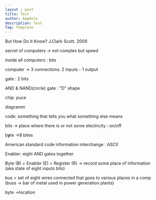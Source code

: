 ```yaml
---
layout : post
title: Test
author: Amp0ule
description: Test
Tag: Template
---
```

But How Do It Know? J.Clark Scott. 2009

secret of computers -> not complex but speed

inside all computers : bits

computer -> 3 connections: 2 inputs - 1 output

gate : 2 bits

AND & NAND(circle) gate : "D" shape

chip: puce

diagramm

code: something that tells you what something else means

bits -> place where there is or not some electricity : on/off

b**y**te ->8 bites

American standard code information interchange : ASCII

Enabler: eight AND gates together

Byte (B) + Enabler (E) = Register (R) -> record some place of information (aka state of eight inputs bits)

bus = set of eight wires connected that goes to various places in a comp (buss -> bar of metal used in power generation plants)

byte ->location